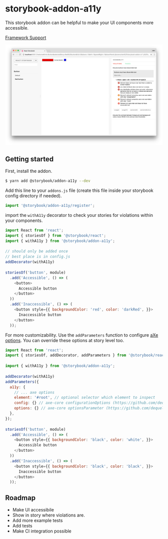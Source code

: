 # storybook-addon-a11y

This storybook addon can be helpful to make your UI components more accessible.

[Framework Support](https://github.com/storybooks/storybook/blob/master/ADDONS_SUPPORT.md)

![](docs/screenshot.png)

## Getting started

First, install the addon.

```sh
$ yarn add @storybook/addon-a11y --dev
```

Add this line to your `addons.js` file (create this file inside your storybook config directory if needed).

```js
import '@storybook/addon-a11y/register';
```

import the `withA11y` decorator to check your stories for violations within your components.

```js
import React from 'react';
import { storiesOf } from '@storybook/react';
import { withA11y } from '@storybook/addon-a11y';

// should only be added once
// best place is in config.js
addDecorator(withA11y)

storiesOf('button', module)
  .add('Accessible', () => (
    <button>
      Accessible button
    </button>
  ))
  .add('Inaccessible', () => (
    <button style={{ backgroundColor: 'red', color: 'darkRed', }}>
      Inaccessible button
    </button>
  ));
```

For more customizability. Use the `addParameters` function to configure [aXe options](https://github.com/dequelabs/axe-core/blob/develop/doc/API.md#api-name-axeconfigure).
You can override these options at story level too.

```js
import React from 'react';
import { storiesOf, addDecorator, addParameters } from '@storybook/react';

import { withA11y } from '@storybook/addon-a11y';

addDecorator(withA11y)
addParameters({
  a11y: {
    // ... axe options
    element: '#root', // optional selector which element to inspect
    config: {} // axe-core configurationOptions (https://github.com/dequelabs/axe-core/blob/develop/doc/API.md#parameters-1)
    options: {} // axe-core optionsParameter (https://github.com/dequelabs/axe-core/blob/develop/doc/API.md#options-parameter)
  },
});

storiesOf('button', module)
  .add('Accessible', () => (
    <button style={{ backgroundColor: 'black', color: 'white', }}>
      Accessible button
    </button>
  ))
  .add('Inaccessible', () => (
    <button style={{ backgroundColor: 'black', color: 'black', }}>
      Inaccessible button
    </button>
  ));
```

## Roadmap

* Make UI accessibile
* Show in story where violations are.
* Add more example tests
* Add tests
* Make CI integration possible
